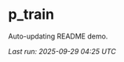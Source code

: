 # p_train

Auto-updating README demo.

<!--START_SECTION:status-->
_Last run: 2025-09-29 04:25 UTC_
<!--END_SECTION:status-->









































































































































































































































































































































































































































































































































































































































































































































































































































































































































